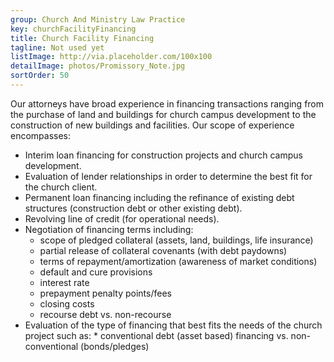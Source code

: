```yaml
---
group: Church And Ministry Law Practice
key: churchFacilityFinancing
title: Church Facility Financing
tagline: Not used yet
listImage: http://via.placeholder.com/100x100
detailImage: photos/Promissory_Note.jpg
sortOrder: 50
---
```

Our attorneys have broad experience in financing transactions ranging from the purchase of land and buildings for church campus development to the construction of new buildings and facilities. Our scope of experience encompasses:

* Interim loan financing for construction projects and church campus development.
* Evaluation of lender relationships in order to determine the best fit for the church client.
* Permanent loan financing including the refinance of existing debt structures (construction debt or other existing debt).
* Revolving line of credit (for operational needs).
* Negotiation of financing terms including:
    * scope of pledged collateral (assets, land, buildings, life insurance)
    * partial release of collateral covenants (with debt paydowns)
    * terms of repayment/amortization (awareness of market conditions)
    * default and cure provisions
    * interest rate
    * prepayment penalty points/fees
    * closing costs
    * recourse debt vs. non-recourse
* Evaluation of the type of financing that best fits the needs of the church project such as:   * conventional debt (asset based) financing vs. non-conventional (bonds/pledges)
